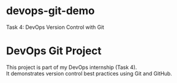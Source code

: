 # devops-git-demo
Task 4: DevOps Version Control with Git

# DevOps Git Project

This project is part of my DevOps internship (Task 4).  
It demonstrates version control best practices using Git and GitHub.
